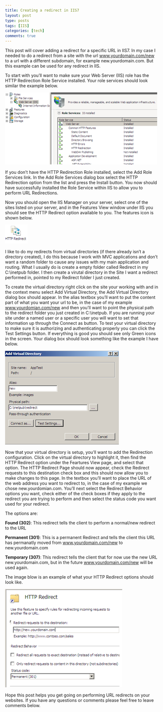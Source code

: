 ```yaml
---
title: Creating a redirect in IIS7
layout: post
type: posts
tags: [IIS]
categories: [tech]
comments: true
---
```


This post will cover adding a redirect for a specific URL in IIS7.  In my case I needed to do a redirect from a site with the url www.yourdomain.com/new to a url with a different subdomain, for example new.yourdomain.com.  But this example can be used for any redirect in IIS.

To start with you’ll want to make sure your Web Server (IIS) role has the HTTP Redirection Role Service installed.  Your role services should look similar the example below.

![Figure 1](/assets/img/20101210/figure1.png)

If you don’t have the HTTP Redirection Role installed, select the Add Role Services link.  In the Add Role Services dialog box select the HTTP Redirection option from the list and press the Install button.  You now should have successfully installed the Role Service within IIS to allow you to perform URL Redirections.

Now you should open the IIS Manager on your server, select one of the sites listed on your server, and in the Features View window under IIS you should see the HTTP Redirect option available to you.  The features icon is shown below.

![Figure 2](/assets/img/20101210/figure2.png)

I like to do my redirects from virtual directories (if there already isn’t a directory created), I do this because I work with MVC applications and don’t want a random folder to cause any issues with my main application and routing.  What I usually do is create a empty folder called Redirect in my C:\inetpub folder.  I then create a virutal directory in the Site I want a redirect performed in, pointed to my Redirect folder I just created. 

To create the virtual directory right click on the site your working with and in the context menu select Add Virtual Directory, the Add Virtual Directory dialog box should appear.  In the alias textbox you’ll want to put the content part of what you want your url to be, in the case of my example www.yourdomian.com/new and then you’ll want to point the physical path to the redirect folder you just created in C:\inetpub.  If you are running your site under a named user or a specific user you will want to set that information up through the Connect as button.  To test your virtual directory to make sure it is authorizing and authenticating properly you can click the Test Settings button.  If everything is good you should see only Green icons in the screen.  Your dialog box should look something like the example I have below.

![Figure 3](/assets/img/20101210/figure3.png)

Now that your virtual directory is setup, you’ll want to add the Redirection configuration.  Click on the virtual directory to highlight it, then find the HTTP Redirect option under the Feartures View page, and select that option.  The HTTP Redirect Page should now appear, check the Redirect requests to this destination check box and this should now allow you to make changes to this page.  In the textbox you’ll want to place the URL of the web address you want to redirect to, in the case of my example we chose new.yourdomian.com.  You’ll next select the Redirect Behavior options you want, check either of the check boxes if they apply to the redirect you are trying to perform and then select the status code you want used for your redirect. 

The options are:

__Found (302)__: This redirect tells the client to perform a normal/new redirect to the URL

__Permanent (301)__: This is a permanent Redirect and tells the client this URL has permanatly moved from www.yourdomain.com/new to new.yourdomain.com

__Temporary (307)__: This redirect tells the client that for now use the new URL new.yourdomain.com, but in the future www.yourdomain.com/new will be used again.

The image blow is an example of what your HTTP Redirect options should look like. 

![Figure 4](/assets/img/20101210/figure4.png)

Hope this post helps you get going on performing URL redirects on your websites.  If you have any questions or comments please feel free to leave comments below.